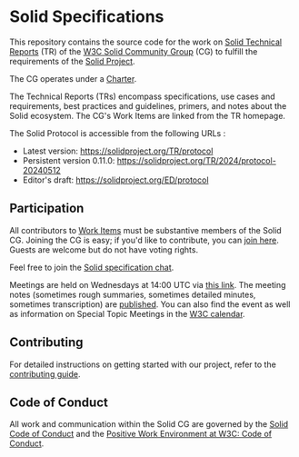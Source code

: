 # Solid Specifications

This repository contains the source code for the work on [Solid Technical Reports](https://solidproject.org/TR/) (TR) of the [W3C Solid Community Group](https://www.w3.org/community/solid/) (CG) to fulfill the requirements of the [Solid Project](https://solidproject.org/).

The CG operates under a [Charter](https://www.w3.org/community/solid/charter/).

The Technical Reports (TRs) encompass specifications, use cases and requirements, best practices and guidelines, primers, and notes about the Solid ecosystem. The CG's Work Items are linked from the TR homepage.

The Solid Protocol is accessible from the following URLs :
* Latest version: https://solidproject.org/TR/protocol
* Persistent version 0.11.0: https://solidproject.org/TR/2024/protocol-20240512
* Editor's draft: https://solidproject.org/ED/protocol

## Participation

All contributors to [Work Items](https://solidproject.org/TR/#work-items) must be substantive members of the Solid CG. Joining the CG is easy; if you'd like to contribute, you can [join here](https://www.w3.org/community/solid/join). Guests are welcome but do not have voting rights.

Feel free to join the [Solid specification chat](https://matrix.to/#/#solid_specification:gitter.im).

Meetings are held on Wednesdays at 14:00 UTC via [this link](https://meet.jit.si/solid-cg). The meeting notes (sometimes rough summaries, sometimes detailed minutes, sometimes transcription) are [published](https://github.com/solid/specification/tree/main/meetings/). You can also find the event as well as information on Special Topic Meetings in the [W3C calendar](https://www.w3.org/events/meetings/0caa6ba5-5523-4e16-b514-aeec098e4d72).

## Contributing

For detailed instructions on getting started with our project, refer to the [contributing guide](https://github.com/w3c-cg/solid/blob/main/CONTRIBUTING.md).

## Code of Conduct

All work and communication within the Solid CG are governed by the [Solid Code of Conduct](https://github.com/solid/process/blob/main/code-of-conduct.md) and the [Positive Work Environment at W3C: Code of Conduct](https://www.w3.org/policies/code-of-conduct/).
